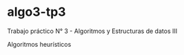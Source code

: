 algo3-tp3
=========

Trabajo práctico N° 3 - Algoritmos y Estructuras de datos III

Algoritmos heurísticos
